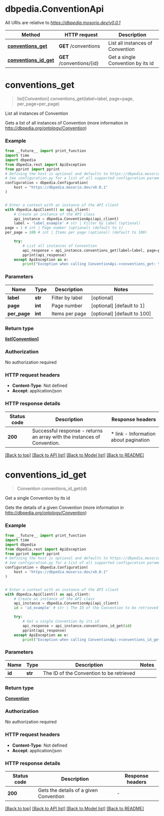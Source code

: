 # dbpedia.ConventionApi

All URIs are relative to *https://dbpedia.mosorio.dev/v0.0.1*

Method | HTTP request | Description
------------- | ------------- | -------------
[**conventions_get**](ConventionApi.md#conventions_get) | **GET** /conventions | List all instances of Convention
[**conventions_id_get**](ConventionApi.md#conventions_id_get) | **GET** /conventions/{id} | Get a single Convention by its id


# **conventions_get**
> list[Convention] conventions_get(label=label, page=page, per_page=per_page)

List all instances of Convention

Gets a list of all instances of Convention (more information in http://dbpedia.org/ontology/Convention)

### Example

```python
from __future__ import print_function
import time
import dbpedia
from dbpedia.rest import ApiException
from pprint import pprint
# Defining the host is optional and defaults to https://dbpedia.mosorio.dev/v0.0.1
# See configuration.py for a list of all supported configuration parameters.
configuration = dbpedia.Configuration(
    host = "https://dbpedia.mosorio.dev/v0.0.1"
)


# Enter a context with an instance of the API client
with dbpedia.ApiClient() as api_client:
    # Create an instance of the API class
    api_instance = dbpedia.ConventionApi(api_client)
    label = 'label_example' # str | Filter by label (optional)
page = 1 # int | Page number (optional) (default to 1)
per_page = 100 # int | Items per page (optional) (default to 100)

    try:
        # List all instances of Convention
        api_response = api_instance.conventions_get(label=label, page=page, per_page=per_page)
        pprint(api_response)
    except ApiException as e:
        print("Exception when calling ConventionApi->conventions_get: %s\n" % e)
```

### Parameters

Name | Type | Description  | Notes
------------- | ------------- | ------------- | -------------
 **label** | **str**| Filter by label | [optional] 
 **page** | **int**| Page number | [optional] [default to 1]
 **per_page** | **int**| Items per page | [optional] [default to 100]

### Return type

[**list[Convention]**](Convention.md)

### Authorization

No authorization required

### HTTP request headers

 - **Content-Type**: Not defined
 - **Accept**: application/json

### HTTP response details
| Status code | Description | Response headers |
|-------------|-------------|------------------|
**200** | Successful response - returns an array with the instances of Convention. |  * link - Information about pagination <br>  |

[[Back to top]](#) [[Back to API list]](../README.md#documentation-for-api-endpoints) [[Back to Model list]](../README.md#documentation-for-models) [[Back to README]](../README.md)

# **conventions_id_get**
> Convention conventions_id_get(id)

Get a single Convention by its id

Gets the details of a given Convention (more information in http://dbpedia.org/ontology/Convention)

### Example

```python
from __future__ import print_function
import time
import dbpedia
from dbpedia.rest import ApiException
from pprint import pprint
# Defining the host is optional and defaults to https://dbpedia.mosorio.dev/v0.0.1
# See configuration.py for a list of all supported configuration parameters.
configuration = dbpedia.Configuration(
    host = "https://dbpedia.mosorio.dev/v0.0.1"
)


# Enter a context with an instance of the API client
with dbpedia.ApiClient() as api_client:
    # Create an instance of the API class
    api_instance = dbpedia.ConventionApi(api_client)
    id = 'id_example' # str | The ID of the Convention to be retrieved

    try:
        # Get a single Convention by its id
        api_response = api_instance.conventions_id_get(id)
        pprint(api_response)
    except ApiException as e:
        print("Exception when calling ConventionApi->conventions_id_get: %s\n" % e)
```

### Parameters

Name | Type | Description  | Notes
------------- | ------------- | ------------- | -------------
 **id** | **str**| The ID of the Convention to be retrieved | 

### Return type

[**Convention**](Convention.md)

### Authorization

No authorization required

### HTTP request headers

 - **Content-Type**: Not defined
 - **Accept**: application/json

### HTTP response details
| Status code | Description | Response headers |
|-------------|-------------|------------------|
**200** | Gets the details of a given Convention |  -  |

[[Back to top]](#) [[Back to API list]](../README.md#documentation-for-api-endpoints) [[Back to Model list]](../README.md#documentation-for-models) [[Back to README]](../README.md)


